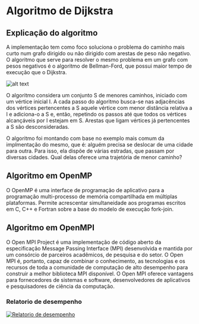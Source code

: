 # Algoritmo de Dijkstra
## Explicação do algoritmo
A implementação tem como foco soluciona o problema do caminho mais curto num grafo dirigido ou não dirigido com arestas de peso não negativo. O algoritmo que serve para resolver o mesmo problema em um grafo com pesos negativos é o algoritmo de Bellman-Ford, que possui maior tempo de execução que o Dijkstra.

![alt text](http://siddarthareddy.weebly.com/uploads/2/8/7/9/28799429/4999443.png?468)

O algoritmo considera um conjunto S de menores caminhos, iniciado com um vértice inicial I. A cada passo do algoritmo busca-se nas adjacências dos vértices pertencentes a S aquele vértice com menor distância relativa a I e adiciona-o a S e, então, repetindo os passos até que todos os vértices alcançáveis por I estejam em S. Arestas que ligam vértices já pertencentes a S são desconsideradas.

O algoritmo foi montando com base no exemplo mais comum da implmentação do mesmo, que é: alguém precisa se deslocar de uma cidade para outra. Para isso, ela dispõe de várias estradas, que passam por diversas cidades. Qual delas oferece uma trajetória de menor caminho?

## Algoritmo em OpenMP
O OpenMP é uma interface de programação de aplicativo para a programação multi-processo de memória compartilhada em múltiplas plataformas. Permite acrescentar simultaneidade aos programas escritos em C, C++ e Fortran sobre a base do modelo de execução fork-join.

## Algoritmo em OpenMPI
O Open MPI Project é uma implementação de código aberto da especificação Message Passing Interface (MPI) desenvolvida e mantida por um consórcio de parceiros acadêmicos, de pesquisa e do setor. O Open MPI é, portanto, capaz de combinar o conhecimento, as tecnologias e os recursos de toda a comunidade de computação de alto desempenho para construir a melhor biblioteca MPI disponível. O Open MPI oferece vantagens para fornecedores de sistemas e software, desenvolvedores de aplicativos e pesquisadores de ciência da computação.

### Relatorio de desempenho

[![Relatorio de desempenho](https://www.flaticon.com/br/para-google)](https://docs.google.com/document/d/1BsKDLrcWw4pZSR_ly8a9Dydf1huFnvc_3Q1dxbeIk8w/edit)